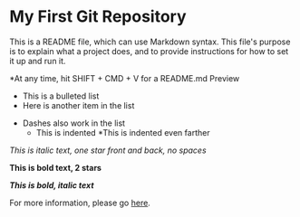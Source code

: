 # My First Git Repository

This is a README file, which can use Markdown syntax. This file's purpose is to explain what a project does, and to provide instructions for how to set it up and run it.

*At any time, hit SHIFT + CMD + V for a README.md Preview

* This is a bulleted list 
* Here is another item in the list
- Dashes also work in the list
  * This is indented
    *This is indented even farther

*This is italic text, one star front and back, no spaces*

**This is bold text, 2 stars**

***This is bold, italic text***

For more information, please go [here](https://google.com).